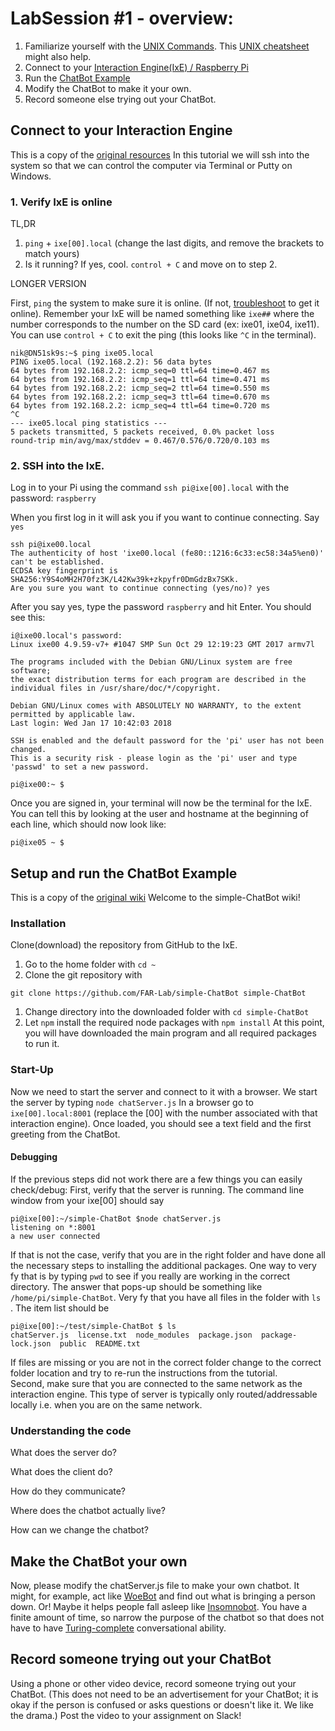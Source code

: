 # LabSession #1 - overview:
1. Familiarize yourself with the [UNIX Commands](https://www.tjhsst.edu/~dhyatt/superap/unixcmd.html). This [UNIX cheatsheet](https://ubuntudanmark.dk/filer/fwunixref.pdf) might also help.
1. Connect to your [Interaction Engine(IxE) / Raspberry Pi](#connect-to-your-interaction-engine)
1. Run the [ChatBot Example](#setup-and-run-the-chatbot-example)
1. Modify the ChatBot to make it your own. 
1. Record someone else trying out your ChatBot.


## Connect to your Interaction Engine

This is a copy of the [original resources](https://github.com/nikmart/interaction-engine/wiki/Log-on-to-your-Interaction-Engine)
In this tutorial we will ssh into the system so that we can control the computer via Terminal or Putty on Windows.

### 1. Verify IxE is online
TL,DR
1. `ping` + `ixe[00].local` (change the last digits, and remove the brackets to match yours)
2. Is it running? If yes, cool. `control + C` and move on to step 2.

LONGER VERSION

First, `ping` the system to make sure it is online. (If not, [troubleshoot](Getting-an-IxE-based-Pi-on-your-Wi-Fi#troubleshooting) to get it online). Remember your IxE will be named something like `ixe##` where the number corresponds to the number on the SD card (ex: ixe01, ixe04, ixe11). You can use `control + C` to exit the ping (this looks like `^C` in the terminal).

```shell
nik@DN51sk9s:~$ ping ixe05.local
PING ixe05.local (192.168.2.2): 56 data bytes
64 bytes from 192.168.2.2: icmp_seq=0 ttl=64 time=0.467 ms
64 bytes from 192.168.2.2: icmp_seq=1 ttl=64 time=0.471 ms
64 bytes from 192.168.2.2: icmp_seq=2 ttl=64 time=0.550 ms
64 bytes from 192.168.2.2: icmp_seq=3 ttl=64 time=0.670 ms
64 bytes from 192.168.2.2: icmp_seq=4 ttl=64 time=0.720 ms
^C
--- ixe05.local ping statistics ---
5 packets transmitted, 5 packets received, 0.0% packet loss
round-trip min/avg/max/stddev = 0.467/0.576/0.720/0.103 ms
```

### 2.  SSH into the IxE.
Log in to your Pi using the command `ssh pi@ixe[00].local` with the password: `raspberry`

When you first log in it will ask you if you want to continue connecting. Say `yes`

```shell
ssh pi@ixe00.local
The authenticity of host 'ixe00.local (fe80::1216:6c33:ec58:34a5%en0)' can't be established.
ECDSA key fingerprint is SHA256:Y9S4oMH2H70fz3K/L42Kw39k+zkpyfr0DmGdzBx7SKk.
Are you sure you want to continue connecting (yes/no)? yes
```
After you say yes, type the password `raspberry` and hit Enter. You should see this:

```shell
i@ixe00.local's password:
Linux ixe00 4.9.59-v7+ #1047 SMP Sun Oct 29 12:19:23 GMT 2017 armv7l

The programs included with the Debian GNU/Linux system are free software;
the exact distribution terms for each program are described in the
individual files in /usr/share/doc/*/copyright.

Debian GNU/Linux comes with ABSOLUTELY NO WARRANTY, to the extent
permitted by applicable law.
Last login: Wed Jan 17 10:42:03 2018

SSH is enabled and the default password for the 'pi' user has not been changed.
This is a security risk - please login as the 'pi' user and type 'passwd' to set a new password.

pi@ixe00:~ $ 
```

Once you are signed in, your terminal will now be the terminal for the IxE. You can tell this by looking at the user and hostname at the beginning of each line, which should now look like:

```shell
pi@ixe05 ~ $
```





## Setup and run the ChatBot Example
This is a copy of the [original wiki](https://github.com/FAR-Lab/simple-ChatBot/wiki/Running-ChatBot)
Welcome to the simple-ChatBot wiki!
### Installation
Clone(download) the repository from GitHub to the IxE. 
1. Go to the home folder with ```cd ~```
1. Clone the git repository with
```
git clone https://github.com/FAR-Lab/simple-ChatBot simple-ChatBot
```
1. Change directory into the downloaded folder with ```cd simple-ChatBot```
1. Let ```npm``` install the required node packages with ```npm install```
At this point, you will have downloaded the main program and all required packages to run it. 

### Start-Up
Now we need to start the server and connect to it with a browser.
We start the server by typing ```node chatServer.js```
In a browser go to ```ixe[00].local:8001``` (replace the [00] with the number associated with that interaction engine).
Once loaded, you should see a text field and the first greeting from the ChatBot.

#### Debugging
If the previous steps did not work there are a few things you can easily check/debug:
First, verify that the server is running. The command line window from your ixe[00] should say
```shell 
pi@ixe[00]:~/simple-ChatBot $node chatServer.js 
listening on *:8001
a new user connected
```
If that is not the case, verify that you are in the right folder and have done all the necessary steps to installing the additional packages. One way to very fy that is by typing ```pwd``` to see if you really are working in the correct directory. The answer that pops-up should be something like ```/home/pi/simple-ChatBot```.  Very fy that you have all files in the folder with ```ls ```. The item list should be 
```shell 
pi@ixe[00]:~/test/simple-ChatBot $ ls
chatServer.js  license.txt  node_modules  package.json  package-lock.json  public  README.txt
```
If files are missing or you are not in the correct folder change to the correct folder location and try to re-run the instructions from the tutorial.  
Second, make sure that you are connected to the same network as the interaction engine. This type of server is typically only routed/addressable locally i.e. when you are on the same network.

### Understanding the code

What does the server do?

What does the client do?

How do they communicate?

Where does the chatbot actually live?

How can we change the chatbot?

## Make the ChatBot your own

Now, please modify the chatServer.js file to make your own chatbot. It might, for example, act like [WoeBot](https://woebot.io) and find out what is bringing a person down. Or! Maybe it helps people fall asleep like [Insomnobot](http://insomnobot3000.com). You have a finite amount of time, so narrow the purpose of the chatbot so that does not have to have [Turing-complete](https://en.wikipedia.org/wiki/Turing_completeness) conversational ability.

## Record someone trying out your ChatBot

Using a phone or other video device, record someone trying out your ChatBot. (This does not need to be an advertisement for your ChatBot; it is okay if the person is confused or asks questions or doesn't like it. We like the drama.) Post the video to your assignment on Slack!

